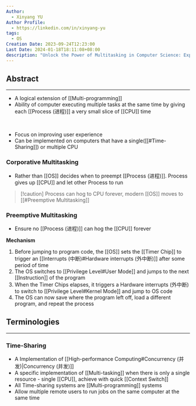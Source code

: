 ```yaml
---
Author:
  - Xinyang YU
Author Profile:
  - https://linkedin.com/in/xinyang-yu
tags:
  - OS
Creation Date: 2023-09-24T12:23:00
Last Date: 2024-01-18T18:11:08+08:00
description: "Unlock the Power of Multitasking in Computer Science: Explore the intricacies of Corporative and Preemptive Multitasking, extending the capabilities of traditional multi-programming."
---
```

## Abstract
---
- A logical extension of [[Multi-programming]]
- Ability of computer executing multiple tasks at the same time by giving each [[Process (进程)]] a very small slice of [[CPU]] time
</br>

- Focus on improving user experience 
- Can be implemented on computers that have a single([[#Time-Sharing]]) or multiple CPU
### Corporative Multitasking
- Rather than [[OS]] decides when to preempt [[Process (进程)]]. Process gives up [[CPU]] and let other Process to run
>[!caution] Process can hog to CPU forever, modern [[OS]] moves to [[#Preemptive Multitasking]]

### Preemptive Multitasking
- Ensure no [[Process (进程)]] can hog the [[CPU]] forever

**Mechanism**
1. Before jumping to program code, the [[OS]] sets the [[Timer Chip]] to trigger an [[Interrupts (中断)#Hardware interrupts (外中断)]] after some period of time
2. The OS switches to [[Privilege Level#User Mode]] and jumps to the next [[Instruction]] of the program
3. When the Timer Chips elapses, it triggers a Hardware interrupts (外中断) to switch to [[Privilege Level#Kernel Mode]] and jump to OS code
4. The OS can now save where the program left off, load a different program, and repeat the process

## Terminologies
---
### Time-Sharing
- A Implementation of [[High-performance Computing#Concurrency (并发)|Concurrency (并发)]]
- A specific implementation of [[Multi-tasking]] when there is only a single resource - single [[CPU]], achieve with quick [[Context Switch]]
- All Time-sharing systems are [[Multi-programming]] systems
- Allow multiple remote users to run jobs on the same computer at the same time 

